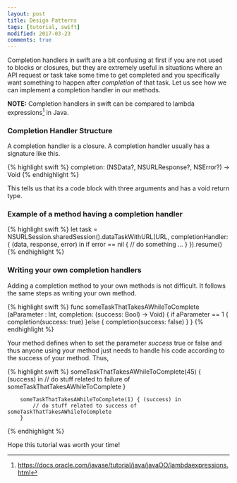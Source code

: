 ```yaml
---
layout: post
title: Design Patterns
tags: [tutorial, swift]
modified: 2017-03-23
comments: true
---
```


Completion handlers in swift are a bit confusing at first if you are not used to blocks or closures, but they are extremely useful in situations where an API request or task take some time to get completed and you specifically want something to  happen after *completion* of that task. <!--more--> Let us see how we can implement a completion handler in our methods.

**NOTE:** Completion handlers in swift can be compared to lambda expressions[^1] in Java. 

[^1]: <https://docs.oracle.com/javase/tutorial/java/javaOO/lambdaexpressions.html>

### Completion Handler Structure

A completion handler is a closure. A completion handler usually has a signature like this. 

{% highlight swift %}
completion: (NSData?, NSURLResponse?, NSError?) -> Void
{% endhighlight %} 

This tells us that its a code block with three arguments and has a void return type. 

### Example of a method having a completion handler

{% highlight swift %}
let task = NSURLSession.sharedSession().dataTaskWithURL(URL, completionHandler: { (data, response, error) in
            if error == nil {
                // do something ...
            }
        }).resume()
{% endhighlight %}

### Writing your own completion handlers

Adding a completion method to your own methods is not difficult. It follows the same steps as writing your own method.

{% highlight swift %}
func someTaskThatTakesAWhileToComplete (aParameter : Int, completion: (success: Bool) -> Void) {
        if aParameter == 1 {
            completion(success: true)
        }else {
            completion(success: false)
        }
    }
{% endhighlight %}

Your method defines when to set the parameter *success* true or false and thus anyone using your method just needs to handle his code according to the success of your method. Thus,

{% highlight swift %}
someTaskThatTakesAWhileToComplete(45) { (success) in
            // do stuff related to failure of someTaskThatTakesAWhileToComplete
        }
        
        someTaskThatTakesAWhileToComplete(1) { (success) in
            // do stuff related to success of someTaskThatTakesAWhileToComplete
        }
{% endhighlight %}

Hope this tutorial was worth your time!

